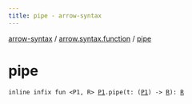 ```yaml
---
title: pipe - arrow-syntax
---
```


[arrow-syntax](../index.html) / [arrow.syntax.function](index.html) / [pipe](./pipe.html)

# pipe

`inline infix fun <P1, R> `[`P1`](pipe.html#P1)`.pipe(t: (`[`P1`](pipe.html#P1)`) -> `[`R`](pipe.html#R)`): `[`R`](pipe.html#R)